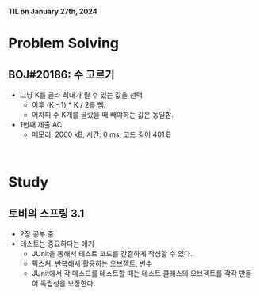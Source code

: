 **TIL on January 27th, 2024**

# Problem Solving
## BOJ#20186: 수 고르기
* 그냥 K를 골라 최대가 될 수 있는 값을 선택
    - 이후 (K - 1) * K / 2를 뺌.
    - 어차피 수 K개를 골랐을 때 빼야하는 값은 동일함.
* 1번째 제출 AC
    - 메모리: 2060 kB, 시간: 0 ms, 코드 길이 401 B

<br>

# Study
## 토비의 스프링 3.1
* 2장 공부 중
* 테스트는 중요하다는 얘기
    - JUnit을 통해서 테스트 코드를 간결하게 작성할 수 있다.
    - 픽스쳐: 반복해서 활용하는 오브젝트, 변수
    - JUnit에서 각 메소드를 테스트할 때는 테스트 클래스의 오브젝트를 각각 만들어 독립성을 보장한다.
